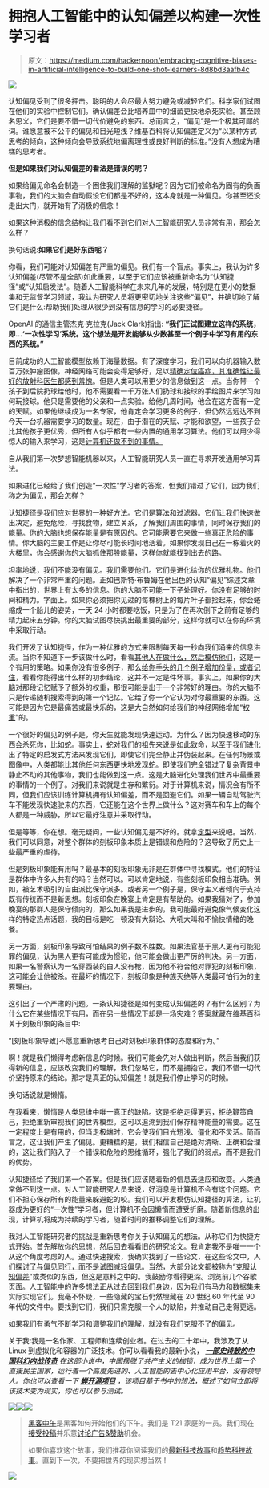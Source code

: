 # 拥抱人工智能中的认知偏差以构建一次性学习者

> 原文：<https://medium.com/hackernoon/embracing-cognitive-biases-in-artificial-intelligence-to-build-one-shot-learners-8d8bd3aafb4c>

![](img/b4049d788bf48032c2715877b1f1421d.png)

认知偏见受到了很多抨击。聪明的人会尽最大努力避免或减轻它们。科学家们试图在他们的实验中控制它们。确认偏差会比培养皿中的细菌更快地杀死实验。甚至顾名思义，它们是要不惜一切代价避免的东西。总而言之，“偏见”是一个极其可鄙的词。谁愿意被不公平的偏见和目光短浅？维基百科将认知偏差定义为“以某种方式思考的倾向，这种倾向会导致系统地偏离理性或良好判断的标准。”没有人想成为糟糕的思考者。

**但是如果我们对认知偏差的看法是错误的呢？**

如果给偏见命名会制造一个困住我们理解的监狱呢？因为它们被命名为固有的负面事物，我们的大脑会自动假设它们都是不好的，这本身就是一种偏见。你甚至还没走出大门，就开始有了消极的信念！

如果这种消极的信念结构让我们看不到它们对人工智能研究人员非常有用，那会怎么样？

换句话说:**如果它们是好东西呢？**

你看，我们可能对认知偏差有严重的偏见。我们有一个盲点。事实上，我认为许多认知偏差(尽管不是全部)如此重要，以至于它们应该被重新命名为“认知捷径”或“认知启发法”。随着人工智能科学在未来几年的发展，特别是在更小的数据集和无监督学习领域，我认为研究人员将更密切地关注这些“偏见”，并确切地了解它们是什么:帮助我们处理从很少到没有信息的学习的必要捷径。

OpenAI 的通信主管杰克·克拉克(Jack Clark)指出: **“我们正试图建立这样的系统，即…‘一次性学习’系统。这个想法是开发能够从少数甚至一个例子中学习有用的东西的系统。”**

目前成功的人工智能模型依赖于海量数据。有了深度学习，我们可以向机器输入数百万张肿瘤图像，神经网络可能会变得足够好，足以[精确定位癌症，其准确性让最好的放射科医生都感到羞愧](http://phys.org/news/2016-11-cancer-deep.html)。但是人类可以用更少的信息做到这一点。当你带一个孩子到后院扔球给他时，他不需要看一千万张人们扔球和接球的手绘图片来学习如何玩接球。他只是需要他的父亲和一点实验。给他几周时间，他会在这方面有一定的天赋。如果他继续成为一名专家，他肯定会学习更多的例子，但仍然远远达不到今天一台机器需要学习的数量。现在，由于潜在的天赋、才能和欲望，一些孩子会比其他孩子更优秀，但所有人似乎都有一些内置的通用学习算法。他们可以用少得惊人的输入来学习，这是[计算机还做不到的事情。](https://soundcloud.com/a16z/feifei-li-a16z-professor-in-residence)

自从我们第一次梦想智能机器以来，人工智能研究人员一直在寻求开发通用学习算法。

如果进化已经给了我们创造“一次性”学习者的答案，但我们错过了它们，因为我们称之为偏见，那会怎样？

认知捷径是我们应对世界的一种好方法。它们是算法和过滤器。它们让我们快速做出决定，避免危险，寻找食物，建立关系，了解我们周围的事情，同时保存我们的能量。你的大脑也想保存能量是有原因的。它可能需要它来做一些真正危险的事情。你大脑的主要工作是让你尽可能长时间地活着。如果你发现自己在一栋着火的大楼里，你会感谢你的大脑抓住那股能量，这样你就能找到出去的路。

坦率地说，我们不能没有偏见。我们需要他们。它们是进化给你的优雅礼物。他们解决了一个非常严重的问题。正如巴斯特·布鲁姆在他出色的认知“偏见”综述文章中指出的，世界上有太多的信息。你的大脑不可能一下子处理好。你没有足够的时间和精力。字面上。如果你必须把你见过的每棵树上的每片叶子都捡起来，你会蜷缩成一个胎儿的姿势，一天 24 小时都要吃饭，只是为了在再次倒下之前有足够的精力起床五分钟。你的大脑试图尽快挑出最重要的部分，这样你就可以在你的环境中采取行动。

我们开发了认知捷径，作为一种优雅的方式来限制每天每一秒向我们涌来的信息洪流。当你不知道下一步该做什么时，看看[其他人在做什么，然后模仿他们](http://25cognitivebiases.com/bias-15-social-proof-tendency/)，这是一个有用的策略。如果你没有很多例子，那么[给你手头的几个例子增加份量，或者记住](https://en.wikipedia.org/wiki/Availability_heuristic)，看看你能得出什么样的初步结论，这并不一定是件坏事。事实上，如果你的大脑对那段记忆赋予了额外的权重，那很可能是出于一个非常好的理由。你的大脑不只是传递随机搜索得到的第一个记忆。它给了你一个它认为对你最重要的东西。这可能是因为它是最痛苦或最快乐的，这是大自然如何给我们的神经网络增加“[权重](https://en.wikipedia.org/wiki/Synaptic_weight)”的。

一个很好的偏见的例子是，你天生就能发现快速运动。为什么？因为快速移动的东西会杀死你，比如蛇。事实上，蛇对我们的祖先来说是如此致命，以至于我们进化出了特定的启发式方法来发现它们，即使它们完全静止并伪装起来。在任何场景或图像中，人类都能比其他任何东西更快地发现蛇。即使我们完全错过了复杂背景中静止不动的其他事物，我们也能做到这一点。这是大脑进化处理我们世界中最重要的事情的一个例子。对我们来说就是生存和繁衍。对于计算机来说，情况会有所不同，但我们应该训练计算机拥有认知偏差，而不是回避它们。如果一辆自动驾驶汽车不能发现快速驶来的东西，它还能在这个世界上做什么？这对赛车和车上的每个人都是一种威胁，所以它最好注意并采取行动。

但是等等，你在想。毫无疑问，一些认知偏见是不好的。就拿[定型](https://en.wikipedia.org/wiki/Stereotype)来说吧。当然，我们可以同意，对整个群体的刻板印象本质上是错误和危险的？这导致了历史上一些最严重的虐待。

但是刻板印象能有用吗？最基本的刻板印象无非是在群体中寻找模式。他们的特征是群体中许多人共有的吗？当然可以。可以肯定地说，有些刻板印象相当准确。例如，被艺术吸引的自由派比保守派多。或者另一个例子是，保守主义者倾向于支持既有传统而不是新思想。刻板印象在晚宴上肯定是有帮助的。如果我猜对了，参加晚宴的那群人是保守倾向的，那么如果我是进步的，我可能最好避免像气候变化这样的特定热点话题，我的目标是吃一顿没有大辩论、大吼大叫和不愉快情绪的晚餐。

另一方面，刻板印象导致可怕结果的例子数不胜数。如果法官基于黑人更有可能犯罪的偏见，认为黑人更有可能成为惯犯，他可能会做出更严厉的判决。另一方面，如果一名警察认为一名穿西装的白人没有枪，因为他不符合他对罪犯的刻板印象，这可能会让他被杀。在最坏的情况下，刻板印象是种族灭绝等人类最可怕行为的主要理由。

这引出了一个严肃的问题。一条认知捷径是如何变成认知偏差的？有什么区别？为什么它在某些情况下有用，而在另一些情况下却是一场灾难？答案就藏在维基百科关于刻板印象的条目中:

“[刻板印象导致]不愿意重新思考自己对刻板印象群体的态度和行为。”

啊！就是我们懒得考虑新信息的时候。我们可能会先对人做出判断，然后当我们获得新的信息，应该改变我们的理解，我们忽略它，而不是拥抱它。我们不惜一切代价坚持原来的结论。那才是真正的认知偏差！就是我们停止学习的时候。

换句话说就是懒惰。

在我看来，懒惰是人类思维中唯一真正的缺陷。这是拒绝走得更远，拒绝鞭策自己，拒绝重新审视我们的世界模型。这可以追溯到我们保存精神能量的需要。这在一定程度上是有用的，但当走极端时，它会使我们目光短浅、僵化和不灵活。简而言之，这让我们产生了偏见。更糟糕的是，我们相信自己是绝对清晰、正确和合理的，这让我们陷入了一个错误和危险的思维循环，强化了我们的弱点，而不是我们的优势。

认知捷径给了我们第一个答案。但是我们应该随着新的信息去适应和改变。人类通常做不到这一点。对人工智能研究人员来说，好消息是计算机不会有这个问题。它们不担心保存所有的能量来躲避蛇的咬。我们可以开发模仿认知捷径的算法，让机器成为更好的“一次性”学习者，但计算机不会因懒惰而遭受折磨。随着新信息的出现，计算机将成为持续的学习者，随着时间的推移调整它们的理解。

我对人工智能研究者的挑战是重新思考你关于认知偏见的想法。从称它们为快捷方式开始。首先解放你的思想，然后回去看看旧的研究论文。我肯定我不是唯一一个从这个角度考虑的人。通过快速搜索，我确实找到了一些论文，在这些论文中，人们[探讨了与偏见同行，而不是试图减轻偏见](https://www.cs.cornell.edu/home/cardie/papers/mlj-final.pdf)。当然，大部分论文都被称为“[克服认知偏差](http://act-r.psy.cmu.edu/wordpress/wp-content/uploads/2015/09/Thomson-Lebiere-and-Bennati-2014-Human-Model-and-Machine-ACM-draft-052614.pdf)”或类似的东西，但这是意料之中的。我鼓励你看得更深。浏览前几个谷歌页面。人工智能中的许多想法正从过去回到我们身边，因为我们有马力和数据集来实际实现它们。我毫不怀疑，一些隐藏的宝石仍然埋藏在 20 世纪 60 年代至 90 年代的文件中。要找到它们，我们只需克服一个人的缺陷，并推动自己走得更远。

如果我们有勇气不断学习和调整我们的理解，就没有我们克服不了的偏见。

关于我:我是一名作家、工程师和连续创业者。在过去的二十年中，我涉及了从 Linux 到虚拟化和容器的广泛技术。你可以看看我的最新小说， [***一部史诗般的中国科幻内战传奇***](http://amzn.to/2gAg249) *在这部小说中，中国摆脱了共产主义的枷锁，成为世界上第一个直接民主国家，运行着一个高度先进的、人工智能的去中心化应用平台，没有领导人。你也可以查看一下* [***蝉开源项目***](http://iamcicada.com/) *，该项目基于书中的想法，概述了如何立即将该技术变为现实，你也可以参与测试。*

[![](img/50ef4044ecd4e250b5d50f368b775d38.png)](http://bit.ly/HackernoonFB)[![](img/979d9a46439d5aebbdcdca574e21dc81.png)](https://goo.gl/k7XYbx)[![](img/2930ba6bd2c12218fdbbf7e02c8746ff.png)](https://goo.gl/4ofytp)

> [黑客中午](http://bit.ly/Hackernoon)是黑客如何开始他们的下午。我们是 T21 家庭的一员。我们现在[接受投稿](http://bit.ly/hackernoonsubmission)并乐意[讨论广告&赞助](mailto:partners@amipublications.com)机会。
> 
> 如果你喜欢这个故事，我们推荐你阅读我们的[最新科技故事](http://bit.ly/hackernoonlatestt)和[趋势科技故事](https://hackernoon.com/trending)。直到下一次，不要把世界的现实想当然！

![](img/be0ca55ba73a573dce11effb2ee80d56.png)